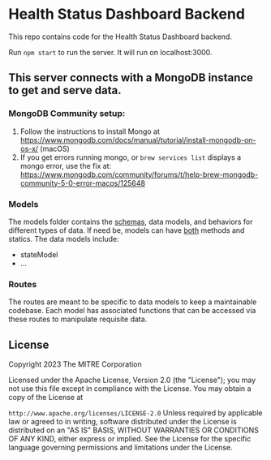 # Health Status Dashboard Backend
This repo contains code for the Health Status Dashboard backend.

Run `npm start` to run the server. It will run on localhost:3000.

## This server connects with a MongoDB instance to get and serve data.
### MongoDB Community setup:
1. Follow the instructions to install Mongo at https://www.mongodb.com/docs/manual/tutorial/install-mongodb-on-os-x/ (macOS)
2. If you get errors running mongo, or `brew services list` displays a mongo error, use the fix at: https://www.mongodb.com/community/forums/t/help-brew-mongodb-community-5-0-error-macos/125648


### Models
The models folder contains the [schemas](https://mongoosejs.com/docs/typescript/schemas.html), data models, and behaviors for different types of data. If need be, models can have [both](https://mongoosejs.com/docs/typescript/statics-and-methods.html) methods and statics. The data models include:

* stateModel
* ...

### Routes
The routes are meant to be specific to data models to keep a maintainable codebase. Each model has associated functions that can be accessed via these routes to manipulate requisite data.


## License

Copyright 2023 The MITRE Corporation

Licensed under the Apache License, Version 2.0 (the "License"); you may not use this file except in compliance with the License. You may obtain a copy of the License at

`http://www.apache.org/licenses/LICENSE-2.0`
Unless required by applicable law or agreed to in writing, software distributed under the License is distributed on an "AS IS" BASIS, WITHOUT WARRANTIES OR CONDITIONS OF ANY KIND, either express or implied. See the License for the specific language governing permissions and limitations under the License.
